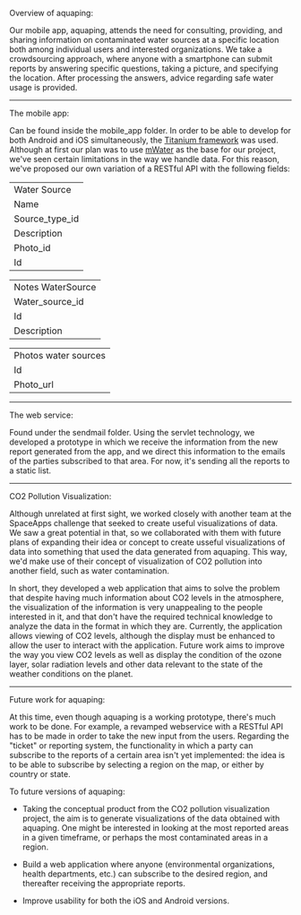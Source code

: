 Overview of aquaping:

Our mobile app, aquaping, attends the need for consulting, providing, and sharing information on contaminated water sources at a specific location both among individual users and interested organizations. We take a crowdsourcing approach, where anyone with a smartphone can submit reports by answering specific questions, taking a picture, and specifying the location. After processing the answers, advice regarding safe water usage is provided. 

-----

The mobile app:

Can be found inside the mobile_app folder. In order to be able to develop for both Android and iOS simultaneously, the <a href="http://www.appcelerator.com/platform/titanium-platform/">Titanium framework</a> was used.
Although at first our plan was to use <a href="http://mWater.co">mWater</a> as the base for our project, we've seen certain limitations in the way we handle data. For this reason, we've proposed our own variation of a RESTful API with the following fields:

<table>
<tr><td>Water Source</td></tr>
<tr><td>Name</td></tr>
<tr><td>Source_type_id</td></tr>
<tr><td>Description</td></tr>
<tr><td>Photo_id</td></tr>
<tr><td>Id</td></tr>
</table>

<table>
<tr><td>Notes WaterSource</td></tr>
<tr><td>Water_source_id</td></tr>
<tr><td>Id</td></tr>
<tr><td>Description</td></tr>
</table>

<table>
<tr><td>Photos water sources</td></tr>
<tr><td>Id</td></tr>
<tr><td>Photo_url</td></tr>
</table>

-----

The web service:

Found under the sendmail folder. Using the servlet technology, we developed a prototype in which we receive the information from the new report generated from the app, and we direct this information to the emails of the parties subscribed to that area. For now, it's sending all the reports to a static list.


----- 

CO2 Pollution Visualization:

Although unrelated at first sight, we worked closely with another team at the SpaceApps challenge that seeked to create useful visualizations of data. We saw a great potential in that, so we collaborated with them with future plans of expanding their idea or concept to create usseful visualizations of data into something that used the data generated from aquaping. This way, we'd make use of their concept of visualization of CO2 pollution into another field, such as water contamination.

In short, they developed a web application that aims to solve the problem that despite having much information about CO2 levels in the atmosphere, the visualization of the information is very unappealing to the people interested in it, and that don't have the required technical knowledge to analyze the data in the format in which they are.
Currently, the application allows viewing of CO2 levels, although the display must be enhanced to allow the user to interact with the application. Future work aims to improve the way you view CO2 levels as well as display the condition of the ozone layer, solar radiation levels and other data relevant to the state of the weather conditions on the planet.


----

Future work for aquaping:

At this time, even though aquaping is a working prototype, there's much work to be done. For example, a revamped webservice with a RESTful API has to be made in order to take the new input from the users. Regarding the "ticket" or reporting system, the functionality in which a party can subscribe to the reports of a certain area isn't yet implemented: the idea is to be able to subscribe by selecting a region on the map, or either by country or state.

To future versions of aquaping:

- Taking the conceptual product from the CO2 pollution visualization project, the aim is to generate visualizations of the data obtained with aquaping. One might be interested in looking at the most reported areas in a given timeframe, or perhaps the most contaminated areas in a region.

- Build a web application where anyone (environmental organizations, health departments, etc.) can subscribe to the desired region, and thereafter receiving the appropriate reports.

- Improve usability for both the iOS and Android versions.
